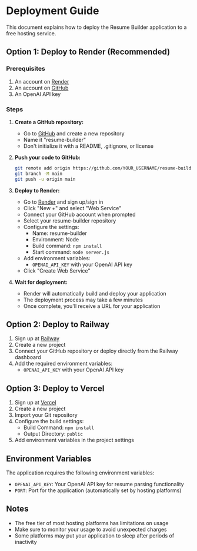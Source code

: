 # Deployment Guide

This document explains how to deploy the Resume Builder application to a free hosting service.

## Option 1: Deploy to Render (Recommended)

### Prerequisites
1. An account on [Render](https://render.com/)
2. An account on [GitHub](https://github.com/)
3. An OpenAI API key

### Steps

1. **Create a GitHub repository:**
   - Go to [GitHub](https://github.com/) and create a new repository
   - Name it "resume-builder"
   - Don't initialize it with a README, .gitignore, or license

2. **Push your code to GitHub:**
   ```bash
   git remote add origin https://github.com/YOUR_USERNAME/resume-builder.git
   git branch -M main
   git push -u origin main
   ```

3. **Deploy to Render:**
   - Go to [Render](https://render.com/) and sign up/sign in
   - Click "New +" and select "Web Service"
   - Connect your GitHub account when prompted
   - Select your resume-builder repository
   - Configure the settings:
     - Name: resume-builder
     - Environment: Node
     - Build command: `npm install`
     - Start command: `node server.js`
   - Add environment variables:
     - `OPENAI_API_KEY` with your OpenAI API key
   - Click "Create Web Service"

4. **Wait for deployment:**
   - Render will automatically build and deploy your application
   - The deployment process may take a few minutes
   - Once complete, you'll receive a URL for your application

## Option 2: Deploy to Railway

1. Sign up at [Railway](https://railway.app/)
2. Create a new project
3. Connect your GitHub repository or deploy directly from the Railway dashboard
4. Add the required environment variables:
   - `OPENAI_API_KEY` with your OpenAI API key

## Option 3: Deploy to Vercel

1. Sign up at [Vercel](https://vercel.com/)
2. Create a new project
3. Import your Git repository
4. Configure the build settings:
   - Build Command: `npm install`
   - Output Directory: `public`
5. Add environment variables in the project settings

## Environment Variables

The application requires the following environment variables:

- `OPENAI_API_KEY`: Your OpenAI API key for resume parsing functionality
- `PORT`: Port for the application (automatically set by hosting platforms)

## Notes

- The free tier of most hosting platforms has limitations on usage
- Make sure to monitor your usage to avoid unexpected charges
- Some platforms may put your application to sleep after periods of inactivity